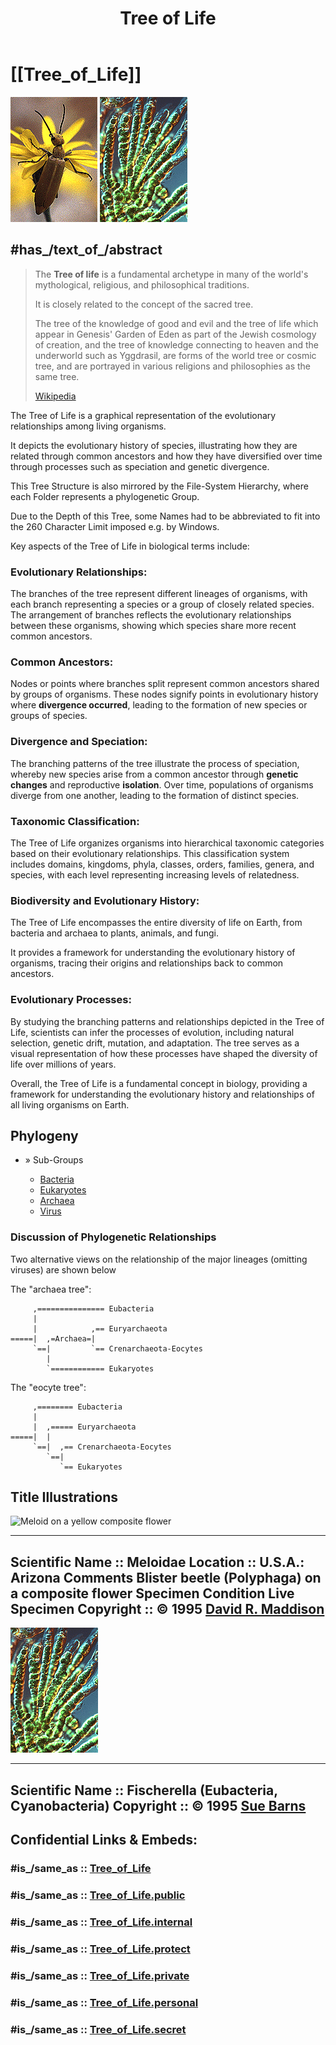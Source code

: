 ﻿---
title: "Tree of Life"
---

# [[Tree_of_Life]]   

![Meloid on a yellow composite flower](meloid.gif) ![Fischerella](fischerella.gif) 

## #has_/text_of_/abstract 

> The **Tree of life** is a fundamental archetype 
> in many of the world's mythological, religious, and philosophical traditions. 
> 
> It is closely related to the concept of the sacred tree. 
> 
> The tree of the knowledge of good and evil and the tree of life 
> which appear in Genesis' Garden of Eden as part of the Jewish cosmology of creation, 
> and the tree of knowledge connecting to heaven and the underworld such as Yggdrasil, 
> are forms of the world tree or cosmic tree, 
> and are portrayed in various religions and philosophies as the same tree.
>
> [Wikipedia](https://en.wikipedia.org/wiki/Tree%20of%20life) 


The Tree of Life is a graphical representation 
of the evolutionary relationships among living organisms. 

It depicts the evolutionary history of species, 
illustrating how they are related through common ancestors 
and how they have diversified over time 
through processes such as speciation and genetic divergence.

This  Tree Structure is also mirrored by the File-System Hierarchy, 
where each Folder represents a phylogenetic Group. 

Due to the Depth of this Tree, some Names had to be abbreviated 
to fit into the 260 Character Limit imposed e.g. by Windows. 

Key aspects of the Tree of Life in biological terms include:

### Evolutionary Relationships: 
The branches of the tree represent different lineages of organisms, 
with each branch representing a species or a group of closely related species. 
The arrangement of branches reflects the evolutionary relationships between these organisms, 
showing which species share more recent common ancestors.

### Common Ancestors: 
Nodes or points where branches split 
represent common ancestors shared by groups of organisms. 
These nodes signify points in evolutionary history 
where __divergence occurred__, leading to the formation of new species or groups of species.

### Divergence and Speciation: 
The branching patterns of the tree illustrate the process of speciation, 
whereby new species arise from a common ancestor through __genetic changes__ 
and reproductive __isolation__.
Over time, populations of organisms diverge from one another, 
leading to the formation of distinct species.

### Taxonomic Classification: 
The Tree of Life organizes organisms into hierarchical taxonomic categories 
based on their evolutionary relationships. 
This classification system includes 
domains, kingdoms, phyla, classes, orders, families, genera, and species, 
with each level representing increasing levels of relatedness.

### Biodiversity and Evolutionary History: 
The Tree of Life encompasses the entire diversity of life on Earth, 
from bacteria and archaea to plants, animals, and fungi. 

It provides a framework for understanding the evolutionary history of organisms, 
tracing their origins and relationships back to common ancestors.

### Evolutionary Processes: 
By studying the branching patterns and relationships depicted in the Tree of Life, 
scientists can infer the processes of evolution, 
including natural selection, genetic drift, mutation, and adaptation. 
The tree serves as a visual representation of 
how these processes have shaped the diversity of life over millions of years.

Overall, the Tree of Life is a fundamental concept in biology, 
providing a framework for understanding the evolutionary history 
and relationships of all living organisms on Earth.

## Phylogeny 

-   » Sub-Groups

    -   [Bacteria](Bacteria.md)
    -   [Eukaryotes](Eukaryotes.md)
    -   [Archaea](Archaea.md)
    -   [Virus](Virus.md)


### Discussion of Phylogenetic Relationships

Two alternative views on the relationship of the major lineages
(omitting viruses) are shown below

The \"archaea tree\":

         ,=============== Eubacteria
         |
         |            ,== Euryarchaeota
    =====|  ,=Archaea=|
         `==|         `== Crenarchaeota-Eocytes
            |
            `============ Eukaryotes

The \"eocyte tree\":

         ,======== Eubacteria
         |
         |  ,===== Euryarchaeota
    =====|  |
         `==|  ,== Crenarchaeota-Eocytes
            `==|
               `== Eukaryotes

## Title Illustrations

![Meloid on a yellow composite flower](../bio~Tree/Arthropoda/Hexapoda/Insect/Pterygota/Neoptera/Endopterygota/Beetle/Polyphaga/meloid.gif)

  ---------------------------------------------------------------------------
  Scientific Name ::     Meloidae
  Location ::           U.S.A.: Arizona
  Comments             Blister beetle (Polyphaga) on a composite flower
  Specimen Condition   Live Specimen
  Copyright ::            © 1995 [David R. Maddison](http://david.bembidion.org/) 
  ---------------------------------------------------------------------------
![Fischerella ](fischerella.gif)

  ----------------------------------------------------------------------
  Scientific Name ::  Fischerella (Eubacteria, Cyanobacteria)
  Copyright ::         © 1995 [Sue Barns](mailto:sbarns@lanl.gov) 
  ----------------------------------------------------------------------


## Confidential Links & Embeds: 

### #is_/same_as :: [Tree_of_Life](/_Standards/bio/bio~Domain/Tree_of_Life.md) 

### #is_/same_as :: [Tree_of_Life.public](/_public/bio/bio~Domain/Tree_of_Life.public.md) 

### #is_/same_as :: [Tree_of_Life.internal](/_internal/bio/bio~Domain/Tree_of_Life.internal.md) 

### #is_/same_as :: [Tree_of_Life.protect](/_protect/bio/bio~Domain/Tree_of_Life.protect.md) 

### #is_/same_as :: [Tree_of_Life.private](/_private/bio/bio~Domain/Tree_of_Life.private.md) 

### #is_/same_as :: [Tree_of_Life.personal](/_personal/bio/bio~Domain/Tree_of_Life.personal.md) 

### #is_/same_as :: [Tree_of_Life.secret](/_secret/bio/bio~Domain/Tree_of_Life.secret.md)


